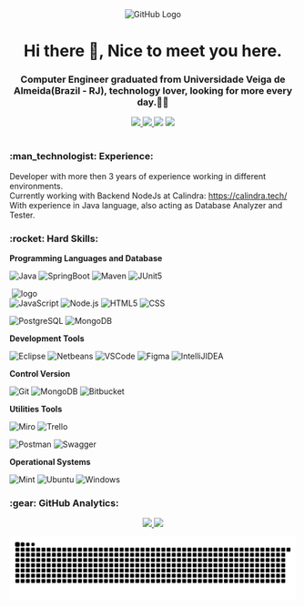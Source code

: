 <div align="center">
<img src="https://github.com/tassiotfc/tassiotfc/blob/main/octo.gif" alt="GitHub Logo" width="150" height="150" />
</div>

<h1 align="center"> Hi there 👋, Nice to meet you here.</h1>
<h3 align="center"> Computer Engineer graduated from Universidade Veiga de Almeida(Brazil - RJ), technology lover, looking for more every day.🚀🚀 </h3>

<!-- Contatos -->
<div align="center">    
  <a href="https://github.com/tchavess" alt="github" target="_blank">
    <img src="https://img.shields.io/badge/GitHub-000000?&style=flat-square&logo=GitHub&logoColor=white">
  </a>
  
  <a href="https://www.linkedin.com/in/thiago-chaves" alt="linkedin" target="_blank">
    <img src="https://img.shields.io/badge/LinkedIn-%230077B5.svg?&style=flat-square&logo=linkedin&logoColor=white">
  </a>
  
  <a href="https://wa.me/5521976030304" alt="WhatsApp" target="_blank">
  <img src="https://img.shields.io/badge/-WhatsApp-25d366?style=flat-square&labelColor=25d366&logo=whatsapp&logoColor=white&link=https://wa.me/5521976030304"/></a>
  
  <a href="mailto:thiago.chaves04@gmail.com" alt="gmail" target="_blank">
    <img src="https://img.shields.io/badge/-Gmail-FF0000?style=flat-square&labelColor=FF0000&logo=gmail&logoColor=white&link=mailto:thiago.chaves04@gmail.com" />
  </a>

</div>

<br/>

<!-- Experience -->
<h3 align="left"> :man_technologist:&nbsp;Experience:</h3>

Developer with more then 3 years of experience working in different environments. 
<br>
Currently working with Backend NodeJs at Calindra: https://calindra.tech/ 
<br>
With experience in Java language, also acting as Database Analyzer and Tester.

<!-- Hard Skills -->
<h3 align="left"> :rocket:&nbsp;Hard Skills:</h3>

<!-- <img src="https://github.com/tchavess/tchavess/blob/main/undraw_feeling_proud_qne1.svg" min-width="400px" max-width="400px" width="400px" align="right" alt="Computador iuriCode"> -->



**Programming Languages and Database**

  ![Java](https://img.shields.io/badge/-Java-333333?style=flat&logo=Java&logoColor=007396)
  ![SpringBoot](https://img.shields.io/badge/-Spring%20Boot-333333?style=flat&logo=spring-boot)
  ![Maven](https://img.shields.io/badge/-Maven-333333?style=flat&logo=apache-maven&logoColor=C71A36)
  ![JUnit5](https://img.shields.io/badge/-JUnit5-333333?style=flat&logo=junit5)
  
<img src="https://media.giphy.com/media/SWoSkN6DxTszqIKEqv/giphy.gif" min-width="400px" max-width="400px" width="500px" align="right" alt="logo">  
  
  ![JavaScript](https://img.shields.io/badge/-JavaScript-333333?style=flat&logo=javascript)
  ![Node.js](https://img.shields.io/badge/-Node.js-333333?style=flat&logo=node.js)
  ![HTML5](https://img.shields.io/badge/-HTML5-333333?style=flat&logo=HTML5)
  ![CSS](https://img.shields.io/badge/-CSS-333333?style=flat&logo=CSS3&logoColor=1572B6)
<!--   ![React](https://img.shields.io/badge/-React-333333?style=flat&logo=react)
  ![StyledComponentes](https://img.shields.io/badge/-styled--componentes-333333?style=flat&logo=styled-components)
  ![MaterialUI](https://img.shields.io/badge/-Material--UI-333333?style=flat&logo=Material-UI)
   -->
   
  ![PostgreSQL](https://img.shields.io/badge/-PostgreSQL-333333?style=flat&logo=PostgreSQL)
  ![MongoDB](https://img.shields.io/badge/-MongoDB-333333?style=flat&logo=mongodb)

**Development Tools**

  ![Eclipse](https://img.shields.io/badge/-Eclipse%20IDE-333333?style=flat&logo=eclipse-ide)
  ![Netbeans](https://img.shields.io/badge/-NetBeans-333333?style=flat&logo=Apache-NetBeans-IDE&logoColor=1B6AC6)
  ![VSCode](https://img.shields.io/badge/-VSCode-333333?style=flat&logo=Visual-Studio-Code&logoColor=007ACC) 
  ![Figma](https://img.shields.io/badge/-Figma-333333?style=flat&logo=figma)
  ![IntelliJIDEA](https://img.shields.io/badge/-IntelliJ%20IDEA-333333?style=flat&logo=IntelliJ-IDEA)
  

**Control Version**
  
  ![Git](https://img.shields.io/badge/-Git-333333?style=flat&logo=git)
  ![MongoDB](https://img.shields.io/badge/-GitHub-333333?style=flat&logo=github)
  ![Bitbucket](https://img.shields.io/badge/-Bitbucket-333333?style=flat&logo=bitbucket&logoColor=#0052CC)
  
**Utilities Tools**
  
  ![Miro](https://img.shields.io/badge/-Miro-333333?style=flat&logo=miro)
  ![Trello](https://img.shields.io/badge/-Trello-333333?style=flat&logo=trello&logoColor=0052CC)

  ![Postman](https://img.shields.io/badge/-Postman-333333?style=flat&logo=Postman)
  ![Swagger](https://img.shields.io/badge/-Swagger-333333?style=flat&logo=Swagger)

**Operational Systems**  
  
  ![Mint](https://img.shields.io/badge/-Mint-333333?style=flat&logo=Linux-Mint)
  ![Ubuntu](https://img.shields.io/badge/-Ubuntu-333333?style=flat&logo=Ubuntu)
  ![Windows](https://img.shields.io/badge/-Windows-333333?style=flat&logo=Windows&logoColor=0078D6)

<!-- GitHub Analytics -->
<h3>:gear:&nbsp;GitHub Analytics:</h3>
  <p align="center">
    <a href="https://github.com/tchavess">
    <img height="180em" src="https://github-readme-stats.vercel.app/api?username=tchavess&show_icons=true&theme=dark" />
    <a/>
    <img height="180em" src="https://github-readme-stats-eight-theta.vercel.app/api/top-langs/?username=tchavess&layout=compact&langs_count=8&theme=dark&include_all_commits=true&count_private=true"/>
  </p>

<!-- Hard Skills Lincavel-->
<!-- **Programming Languages and Database**
<p align="left">
  <a href="" target="_blank"> 
<img src="https://img.shields.io/badge/-Java-333333?style=flat&logo=Java&logoColor=007396" alt="java"/>
  
  <a href="" target="_blank"> 
<img src="https://img.shields.io/badge/-Spring%20Boot-333333?style=flat&logo=spring-boot" alt="spring"/>
 
  <a href="" target="_blank"> 
<img src="https://img.shields.io/badge/-Maven-333333?style=flat&logo=apache-maven&logoColor=C71A36" alt="maven"/>

  <a href="" target="_blank"> 
<img src="https://img.shields.io/badge/-JUnit5-333333?style=flat&logo=junit5" alt="junit"/>

  <a href="" target="_blank"> 
<img src="https://img.shields.io/badge/-C-333333?style=flat&logo=C%2B%2B&logoColor=00599C" alt="c"/>
</p>
    
<p align="left">
   
  <a href="" target="_blank"> 
<img src="https://img.shields.io/badge/-JavaScript-333333?style=flat&logo=javascript" alt="javascript"/>
  <a href="" target="_blank"> 
<img src="https://img.shields.io/badge/-HTML5-333333?style=flat&logo=HTML5" alt="html5"/>
  <a href="" target="_blank"> 
<img src="https://img.shields.io/badge/-CSS-333333?style=flat&logo=CSS3&logoColor=1572B6" alt="css"/>
</p>
    
<p align="left">
  <a href="" target="_blank"> 
<img src="https://img.shields.io/badge/-PostgreSQL-333333?style=flat&logo=PostgreSQL" alt="postgresql"/>
  <a href="" target="_blank"> 
<img src="https://img.shields.io/badge/-MongoDB-333333?style=flat&logo=mongodb" alt="mongodb"/>
</p>
 -->
![Snake animation](https://github.com/tchavess/tchavess/blob/output/github-contribution-grid-snake.svg)
